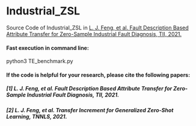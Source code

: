 # Industrial_ZSL
Source Code of Industrial_ZSL in
 [L. J. Feng, et al. Fault Description Based Attribute Transfer for Zero-Sample Industrial Fault Diagnosis, TII, 2021.](https://ieeexplore.ieee.org/document/9072621)

#### Fast execution in command line:  
python3 TE_benchmark.py      

#### If the code is helpful for your research, please cite the following papers:   
##### [1] L. J. Feng, et al. Fault Description Based Attribute Transfer for Zero-Sample Industrial Fault Diagnosis, TII, 2021.  
##### [2] L. J. Feng, et al. Transfer Increment for Generalized Zero-Shot Learning, TNNLS, 2021.  
